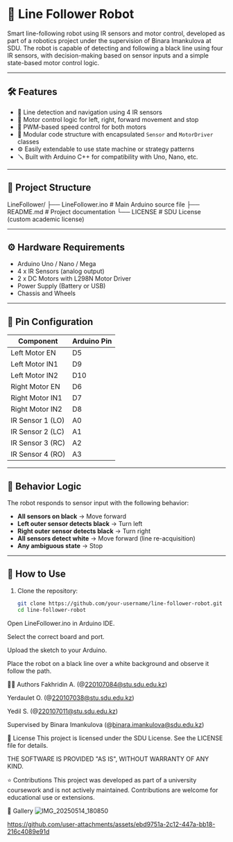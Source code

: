 # 🤖 Line Follower Robot

Smart line-following robot using IR sensors and motor control, developed as part of a robotics project under the supervision of Binara Imankulova at SDU. The robot is capable of detecting and following a black line using four IR sensors, with decision-making based on sensor inputs and a simple state-based motor control logic.

---

## 🛠️ Features

- 🚗 Line detection and navigation using 4 IR sensors
- 🔄 Motor control logic for left, right, forward movement and stop
- 🔌 PWM-based speed control for both motors
- 🧠 Modular code structure with encapsulated `Sensor` and `MotorDriver` classes
- ⚙️ Easily extendable to use state machine or strategy patterns
- 🪛 Built with Arduino C++ for compatibility with Uno, Nano, etc.

---

## 📁 Project Structure

LineFollower/
├── LineFollower.ino # Main Arduino source file
├── README.md # Project documentation
└── LICENSE # SDU License (custom academic license)

---

## ⚙️ Hardware Requirements

- Arduino Uno / Nano / Mega
- 4 x IR Sensors (analog output)
- 2 x DC Motors with L298N Motor Driver
- Power Supply (Battery or USB)
- Chassis and Wheels

---

## 🔌 Pin Configuration

| Component         | Arduino Pin |
|------------------|-------------|
| Left Motor EN     | D5          |
| Left Motor IN1    | D9          |
| Left Motor IN2    | D10         |
| Right Motor EN    | D6          |
| Right Motor IN1   | D7          |
| Right Motor IN2   | D8          |
| IR Sensor 1 (LO)  | A0          |
| IR Sensor 2 (LC)  | A1          |
| IR Sensor 3 (RC)  | A2          |
| IR Sensor 4 (RO)  | A3          |

---

## 🚦 Behavior Logic

The robot responds to sensor input with the following behavior:

- **All sensors on black** → Move forward
- **Left outer sensor detects black** → Turn left
- **Right outer sensor detects black** → Turn right
- **All sensors detect white** → Move forward (line re-acquisition)
- **Any ambiguous state** → Stop

---

## 🧪 How to Use

1. Clone the repository:
   ```bash
   git clone https://github.com/your-username/line-follower-robot.git
   cd line-follower-robot
Open LineFollower.ino in Arduino IDE.

Select the correct board and port.

Upload the sketch to your Arduino.

Place the robot on a black line over a white background and observe it follow the path.

👨‍💻 Authors
Fakhridin A. (@220107084@stu.sdu.edu.kz)

Yerdaulet O. (@220107038@stu.sdu.edu.kz)

Yedil S. (@220107011@stu.sdu.edu.kz)

Supervised by Binara Imankulova (@binara.imankulova@sdu.edu.kz)

📄 License
This project is licensed under the SDU License.
See the LICENSE file for details.

THE SOFTWARE IS PROVIDED "AS IS", WITHOUT WARRANTY OF ANY KIND.

⭐️ Contributions
This project was developed as part of a university coursework and is not actively maintained. Contributions are welcome for educational use or extensions.

📸 Gallery
![IMG_20250514_180850](https://github.com/user-attachments/assets/fb853859-5e6c-4c57-a441-8e86630e188a)


https://github.com/user-attachments/assets/ebd9751a-2c12-447a-bb18-216c4089e91d

